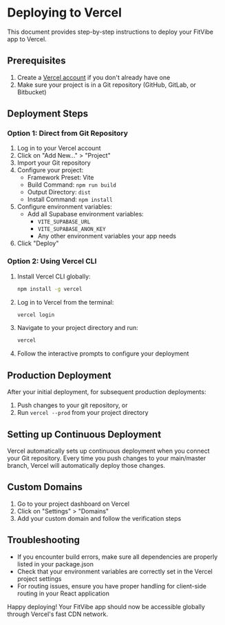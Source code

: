 
# Deploying to Vercel

This document provides step-by-step instructions to deploy your FitVibe app to Vercel.

## Prerequisites

1. Create a [Vercel account](https://vercel.com/signup) if you don't already have one
2. Make sure your project is in a Git repository (GitHub, GitLab, or Bitbucket)

## Deployment Steps

### Option 1: Direct from Git Repository

1. Log in to your Vercel account
2. Click on "Add New..." > "Project"
3. Import your Git repository
4. Configure your project:
   - Framework Preset: Vite
   - Build Command: `npm run build`
   - Output Directory: `dist`
   - Install Command: `npm install`
5. Configure environment variables:
   - Add all Supabase environment variables:
     - `VITE_SUPABASE_URL`
     - `VITE_SUPABASE_ANON_KEY`
     - Any other environment variables your app needs
6. Click "Deploy"

### Option 2: Using Vercel CLI

1. Install Vercel CLI globally:
   ```bash
   npm install -g vercel
   ```
2. Log in to Vercel from the terminal:
   ```bash
   vercel login
   ```
3. Navigate to your project directory and run:
   ```bash
   vercel
   ```
4. Follow the interactive prompts to configure your deployment

## Production Deployment

After your initial deployment, for subsequent production deployments:

1. Push changes to your git repository, or
2. Run `vercel --prod` from your project directory

## Setting up Continuous Deployment

Vercel automatically sets up continuous deployment when you connect your Git repository. Every time you push changes to your main/master branch, Vercel will automatically deploy those changes.

## Custom Domains

1. Go to your project dashboard on Vercel
2. Click on "Settings" > "Domains"
3. Add your custom domain and follow the verification steps

## Troubleshooting

- If you encounter build errors, make sure all dependencies are properly listed in your package.json
- Check that your environment variables are correctly set in the Vercel project settings
- For routing issues, ensure you have proper handling for client-side routing in your React application

Happy deploying! Your FitVibe app should now be accessible globally through Vercel's fast CDN network.
